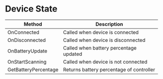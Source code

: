 # Device State

| Method               | Description                              |
| -------------------- | ---------------------------------------- |
| OnConnected          | Called when device is connected          |
| OnDisconnected       | Called when device is disconnected       |
| OnBatteryUpdate      | Called when battery percentage updated   |
| OnStartScanning      | Called when device is not connected      |
| GetBatteryPercentage | Returns battery percentage of controller |
